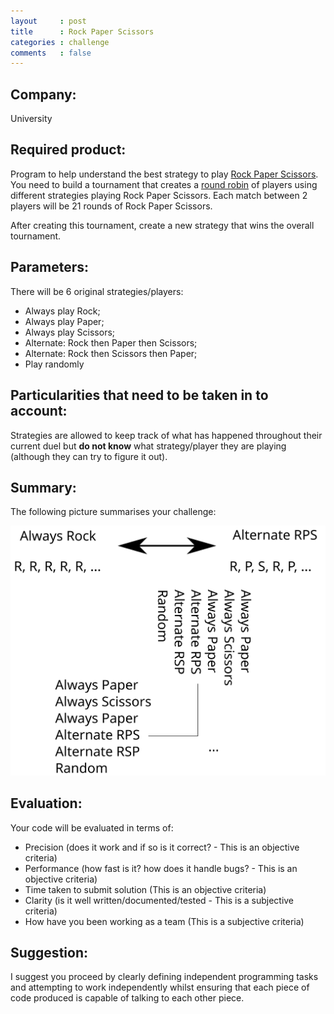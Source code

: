 ```yaml
---
layout     : post
title      : Rock Paper Scissors
categories : challenge
comments   : false
---
```


## Company:

University

## Required product:

Program to help understand the best strategy to play [Rock Paper
Scissors](https://en.wikipedia.org/wiki/Rock-paper-scissors).  You need to build
a tournament that creates a [round
robin](https://en.wikipedia.org/wiki/Round-robin_tournament) of players using
different strategies playing
Rock Paper Scissors. Each match between 2 players
will be 21 rounds of Rock Paper Scissors.

After creating this tournament, create a new strategy that wins the overall
tournament.

## Parameters:

There will be 6 original strategies/players:

- Always play Rock;
- Always play Paper;
- Always play Scissors;
- Alternate: Rock then Paper then Scissors;
- Alternate: Rock then Scissors then Paper;
- Play randomly

## Particularities that need to be taken in to account:

Strategies are allowed to keep track of what has happened throughout their
current duel but **do not know** what strategy/player they are playing (although
they can try to figure it out).

## Summary:

The following picture summarises your challenge:

![Simple summar](./rps_tournament.svg)

## Evaluation:


Your code will be evaluated in terms of:

- Precision (does it work and if so is it correct? - This is an objective criteria)
- Performance (how fast is it? how does it handle bugs? - This is an objective criteria)
- Time taken to submit solution (This is an objective criteria)
- Clarity (is it well written/documented/tested  - This is a subjective criteria)
- How have you been working as a team (This is a subjective criteria)

## Suggestion:

I suggest you proceed by clearly defining independent programming tasks and
attempting to work independently whilst ensuring that each piece of code
produced is capable of talking to each other piece.
